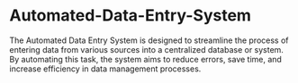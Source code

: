 # Automated-Data-Entry-System
The Automated Data Entry System is designed to streamline the process of entering data from various sources into a centralized database or system. By automating this task, the system aims to reduce errors, save time, and increase efficiency in data management processes.
